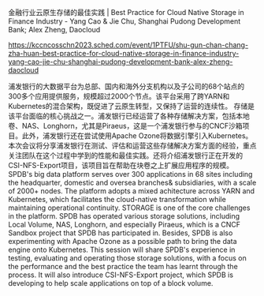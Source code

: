 金融行业云原生存储的最佳实践 | Best Practice for Cloud Native Storage in Finance Industry - Yang Cao & Jie Chu, Shanghai Pudong Development Bank; Alex Zheng, Daocloud

https://kccncosschn2023.sched.com/event/1PTFU/shu-gun-chan-chang-zha-huan-best-practice-for-cloud-native-storage-in-finance-industry-yang-cao-jie-chu-shanghai-pudong-development-bank-alex-zheng-daocloud

浦发银行的大数据平台为总部、国内和海外分支机构以及子公司的68个站点的300多个应用提供服务，规模超过2000个节点。该平台采用了跨YARN和Kubernetes的混合架构，既促进了云原生转型，又保持了运营的连续性。 存储是该平台面临的核心挑战之一。浦发银行已经运营了各种存储解决方案，包括本地卷、NAS、Longhorn，尤其是Piraeus，这是一个浦发银行参与的CNCF沙箱项目。此外，浦发银行还在尝试使用Apache Ozone将数据引擎引入Kubernetes。 本次会议将分享浦发银行在测试、评估和运营这些存储解决方案方面的经验，重点关注团队在这个过程中学到的性能和最佳实践。还将介绍浦发银行正在开发的CSI-NFS-Export项目，该项目旨在帮助在块卷之上扩展应用程序的规模。 
SPDB's big data platform serves over 300 applications in 68 sites including the headquarter, domestic and oversea branches& subsidiaries, with a scale of 2000+ nodes. The platform adopts a mixed achitecture across YARN and Kubernetes, which facilitates the cloud-native transformation while maintaining operational continuity. STORAGE is one of the core challenges in the platform. SPDB has operated various storage solutions, including Local Volume, NAS, Longhorn, and especially Piraeus, which is a CNCF Sandbox project that SPDB has participated in. Besides, SPDB is also experimenting with Apache Ozone as a possible path to bring the data engine onto Kubernetes. This session will share SPDB's experience in testing, evaluating and operating those storage solutions, with a focus on the performance and the best practice the team has learnt through the process. It will also introduce CSI-NFS-Export project, which SPDB is developing to help scale applications on top of a block volume.